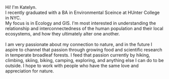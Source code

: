 Hi! I'm Katelyn. <br/>
I recently graduated with a BA in Environmental Sceince at HUnter College in NYC.<br/>
My focus is in Ecology and GIS. I'm most interested in understanding the relationship and interconnectedness of the human population and their local ecosystems, and how they ultimately alter one another.<br/>
<br/>
I am very passionate about my connection to nature, and in the future I aspire to channel that passion through growing food and scientific research in temperate broadleaf forests. I feed that passion currently by hiking, climbing, skiing, biking, camping, exploring, and anything else I can do to be outside. I hope to work with people who have the same love and appreciation for nature. 
